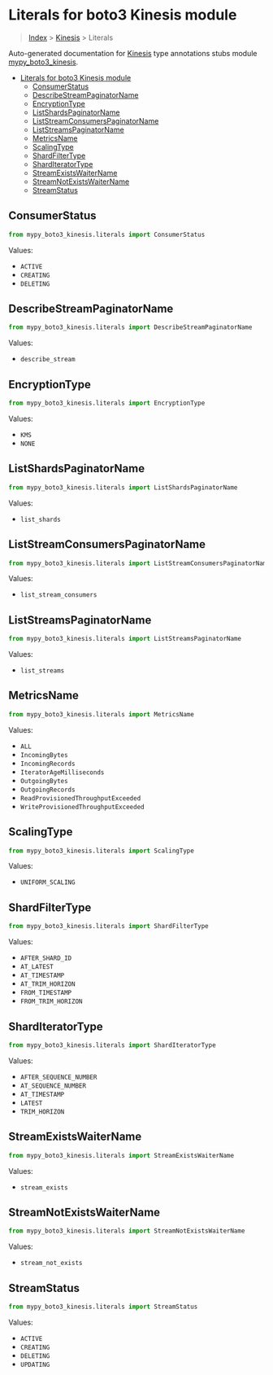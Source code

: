 # Literals for boto3 Kinesis module

> [Index](..) > [Kinesis](.) > Literals

Auto-generated documentation for
[Kinesis](https://boto3.amazonaws.com/v1/documentation/api/latest/reference/services/kinesis.html#Kinesis)
type annotations stubs module
[mypy_boto3_kinesis](https://pypi.org/project/mypy-boto3-kinesis/).

- [Literals for boto3 Kinesis module](#literals-for-boto3-kinesis-module)
  - [ConsumerStatus](#consumerstatus)
  - [DescribeStreamPaginatorName](#describestreampaginatorname)
  - [EncryptionType](#encryptiontype)
  - [ListShardsPaginatorName](#listshardspaginatorname)
  - [ListStreamConsumersPaginatorName](#liststreamconsumerspaginatorname)
  - [ListStreamsPaginatorName](#liststreamspaginatorname)
  - [MetricsName](#metricsname)
  - [ScalingType](#scalingtype)
  - [ShardFilterType](#shardfiltertype)
  - [ShardIteratorType](#sharditeratortype)
  - [StreamExistsWaiterName](#streamexistswaitername)
  - [StreamNotExistsWaiterName](#streamnotexistswaitername)
  - [StreamStatus](#streamstatus)

## ConsumerStatus

```python
from mypy_boto3_kinesis.literals import ConsumerStatus
```

Values:

- `ACTIVE`
- `CREATING`
- `DELETING`

## DescribeStreamPaginatorName

```python
from mypy_boto3_kinesis.literals import DescribeStreamPaginatorName
```

Values:

- `describe_stream`

## EncryptionType

```python
from mypy_boto3_kinesis.literals import EncryptionType
```

Values:

- `KMS`
- `NONE`

## ListShardsPaginatorName

```python
from mypy_boto3_kinesis.literals import ListShardsPaginatorName
```

Values:

- `list_shards`

## ListStreamConsumersPaginatorName

```python
from mypy_boto3_kinesis.literals import ListStreamConsumersPaginatorName
```

Values:

- `list_stream_consumers`

## ListStreamsPaginatorName

```python
from mypy_boto3_kinesis.literals import ListStreamsPaginatorName
```

Values:

- `list_streams`

## MetricsName

```python
from mypy_boto3_kinesis.literals import MetricsName
```

Values:

- `ALL`
- `IncomingBytes`
- `IncomingRecords`
- `IteratorAgeMilliseconds`
- `OutgoingBytes`
- `OutgoingRecords`
- `ReadProvisionedThroughputExceeded`
- `WriteProvisionedThroughputExceeded`

## ScalingType

```python
from mypy_boto3_kinesis.literals import ScalingType
```

Values:

- `UNIFORM_SCALING`

## ShardFilterType

```python
from mypy_boto3_kinesis.literals import ShardFilterType
```

Values:

- `AFTER_SHARD_ID`
- `AT_LATEST`
- `AT_TIMESTAMP`
- `AT_TRIM_HORIZON`
- `FROM_TIMESTAMP`
- `FROM_TRIM_HORIZON`

## ShardIteratorType

```python
from mypy_boto3_kinesis.literals import ShardIteratorType
```

Values:

- `AFTER_SEQUENCE_NUMBER`
- `AT_SEQUENCE_NUMBER`
- `AT_TIMESTAMP`
- `LATEST`
- `TRIM_HORIZON`

## StreamExistsWaiterName

```python
from mypy_boto3_kinesis.literals import StreamExistsWaiterName
```

Values:

- `stream_exists`

## StreamNotExistsWaiterName

```python
from mypy_boto3_kinesis.literals import StreamNotExistsWaiterName
```

Values:

- `stream_not_exists`

## StreamStatus

```python
from mypy_boto3_kinesis.literals import StreamStatus
```

Values:

- `ACTIVE`
- `CREATING`
- `DELETING`
- `UPDATING`
